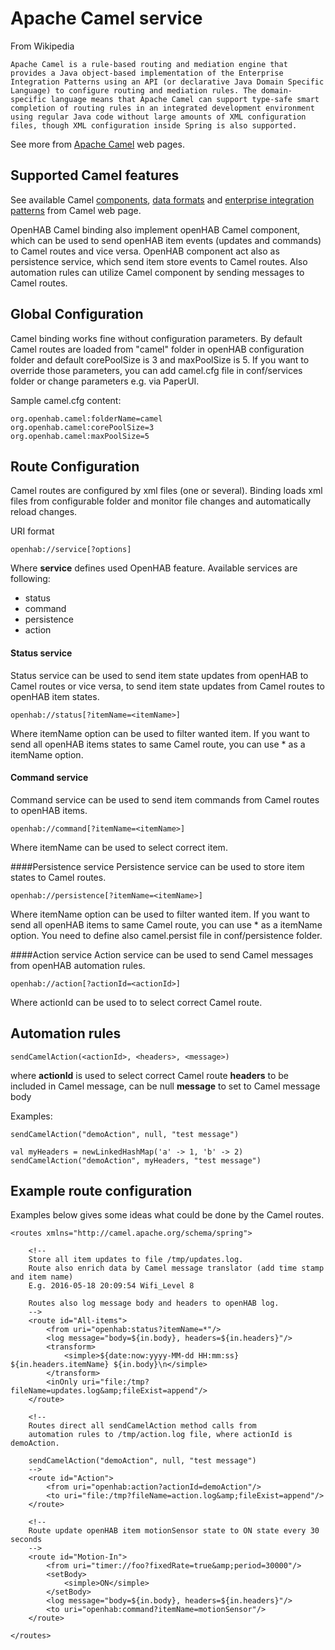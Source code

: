 # Apache Camel service

From Wikipedia
```
Apache Camel is a rule-based routing and mediation engine that provides a Java object-based implementation of the Enterprise Integration Patterns using an API (or declarative Java Domain Specific Language) to configure routing and mediation rules. The domain-specific language means that Apache Camel can support type-safe smart completion of routing rules in an integrated development environment using regular Java code without large amounts of XML configuration files, though XML configuration inside Spring is also supported.
```
See more from [Apache Camel](http://camel.apache.org) web pages.

## Supported Camel features

See available Camel [components](http://camel.apache.org/components.html),  [data formats](http://camel.apache.org/data-format.html) and [enterprise integration patterns](http://camel.apache.org/enterprise-integration-patterns.html) from Camel web page.

OpenHAB Camel binding also implement openHAB Camel component, which can be used to send openHAB item events (updates and commands) to Camel routes and vice versa. OpenHAB component act also as persistence service, which send item store events to Camel routes. Also automation rules can utilize Camel component by sending messages to Camel routes.

## Global Configuration
Camel binding works fine without configuration parameters. By default Camel routes are loaded from "camel" folder in openHAB configuration folder and default corePoolSize is 3 and maxPoolSize is 5. If you want to override those parameters, you can add camel.cfg file in conf/services folder or change parameters e.g. via PaperUI. 

Sample camel.cfg content:
```
org.openhab.camel:folderName=camel
org.openhab.camel:corePoolSize=3
org.openhab.camel:maxPoolSize=5
```

## Route Configuration

Camel routes are configured by xml files (one or several). Binding loads xml files from configurable folder and monitor file changes and automatically reload changes.

URI format
```
openhab://service[?options]
```
Where **service** defines used OpenHAB feature. Available services are following:

 - status
 - command
 - persistence
 - action

#### Status  service
Status service can be used to send item state updates from openHAB to Camel routes or vice versa, to send item state updates from Camel routes to openHAB item states.
```
openhab://status[?itemName=<itemName>]
```
Where itemName option can be used to filter wanted item. If you want to send all openHAB items states to same Camel route, you can use * as a itemName option.

#### Command service
Command service can be used to send item commands from Camel routes to openHAB items.
```
openhab://command[?itemName=<itemName>]
```
Where itemName can be used to select correct item. 

####Persistence service
Persistence service can be used to store item states to Camel routes.
```
openhab://persistence[?itemName=<itemName>]
```
Where itemName option can be used to filter wanted item. If you want to send all openHAB items to same Camel route, you can use * as a itemName option. You need to define also camel.persist file in conf/persistence folder.

####Action service
Action service can be used to send Camel messages from openHAB automation rules.
```
openhab://action[?actionId=<actionId>]
```
Where actionId can be used to to select correct Camel route. 


## Automation rules
```
sendCamelAction(<actionId>, <headers>, <message>)
```

where 
**actionId** is used to select correct Camel route
**headers** to be included in Camel message, can be null
**message** to set to Camel message body

Examples:
```
sendCamelAction("demoAction", null, "test message")
```

```
val myHeaders = newLinkedHashMap('a' -> 1, 'b' -> 2) 
sendCamelAction("demoAction", myHeaders, "test message")
```


## Example route configuration
Examples below gives some ideas what could be done by the Camel routes.
```
<routes xmlns="http://camel.apache.org/schema/spring">

    <!--
    Store all item updates to file /tmp/updates.log. 
    Route also enrich data by Camel message translator (add time stamp and item name)
    E.g. 2016-05-18 20:09:54 Wifi_Level 8

    Routes also log message body and headers to openHAB log.
    -->
    <route id="All-items"> 
        <from uri="openhab:status?itemName=*"/>
        <log message="body=${in.body}, headers=${in.headers}"/>
        <transform>
            <simple>${date:now:yyyy-MM-dd HH:mm:ss} ${in.headers.itemName} ${in.body}\n</simple>
        </transform>
        <inOnly uri="file:/tmp?fileName=updates.log&amp;fileExist=append"/> 
    </route>

    <!--
    Routes direct all sendCamelAction method calls from 
    automation rules to /tmp/action.log file, where actionId is demoAction.

    sendCamelAction("demoAction", null, "test message")
    -->
    <route id="Action"> 
        <from uri="openhab:action?actionId=demoAction"/>
        <to uri="file:/tmp?fileName=action.log&amp;fileExist=append"/> 
    </route>

    <!--
    Route update openHAB item motionSensor state to ON state every 30 seconds
    -->
    <route id="Motion-In"> 
        <from uri="timer://foo?fixedRate=true&amp;period=30000"/>
        <setBody>
            <simple>ON</simple>
        </setBody>
        <log message="body=${in.body}, headers=${in.headers}"/>
        <to uri="openhab:command?itemName=motionSensor"/> 
    </route>

</routes>
```

